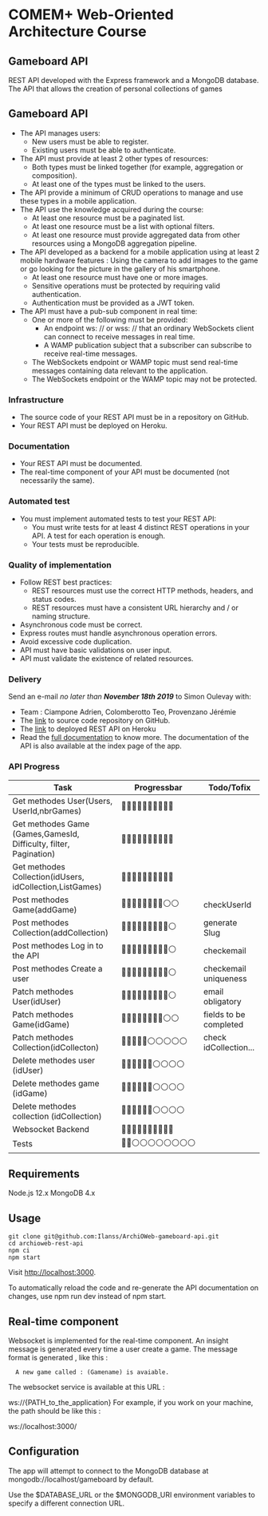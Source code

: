 # COMEM+ Web-Oriented Architecture Course
## Gameboard API
REST API developed with the Express framework and a MongoDB database. The API that allows the creation of personal collections of games
## Gameboard API
- The API manages users:
	- New users must be able to register.
	- Existing users must be able to authenticate.
- The API must provide at least 2 other types of resources:
	- Both types must be linked together (for example, aggregation or composition).
	- At least one of the types must be linked to the users.
- The API provide a minimum of CRUD operations to manage and use these types in a mobile application.
- The API use the knowledge acquired during the course:
	- At least one resource must be a paginated list.
	- At least one resource must be a list with optional filters.
	- At least one resource must provide aggregated data from other resources using a MongoDB aggregation pipeline.
- The API developed as a backend for a mobile application using at least 2 mobile hardware features :
Using the camera to add images to the game or go looking for the picture in the gallery of his smartphone.
	- At least one resource must have one or more images.
	- Sensitive operations must be protected by requiring valid authentication.
	- Authentication must be provided as a JWT token.
- The API must have a pub-sub component in real time:
	-	One or more of the following must be provided:
		- An endpoint ws: // or wss: // that an ordinary WebSockets client can connect to receive messages in real time.
		- A WAMP publication subject that a subscriber can subscribe to receive real-time messages.
	-	The WebSockets endpoint or WAMP topic must send real-time messages containing data relevant to the application.
	- The WebSockets endpoint or the WAMP topic may not be protected.

### Infrastructure

- The source code of your REST API must be in a repository on GitHub.
- Your REST API must be deployed on Heroku.

### Documentation

- Your REST API must be documented.
- The real-time component of your API must be documented (not necessarily the same).
### Automated test
- You must implement automated tests to test your REST API:
	- You must write tests for at least 4 distinct REST operations in your API. A test for each operation is enough.
	- Your tests must be reproducible.

### Quality of implementation

- Follow REST best practices:
	- REST resources must use the correct HTTP methods, headers, and status codes.
	- REST resources must have a consistent URL hierarchy and / or naming structure.
- Asynchronous code must be correct.
- Express routes must handle asynchronous operation errors.
- Avoid excessive code duplication.
- API must have basic validations on user input.
- API must validate the existence of related resources.

### Delivery

Send an e-mail  _no later than  **November 18th 2019**_  to Simon Oulevay with:

-   Team : Ciampone Adrien, Colomberotto Teo, Provenzano Jérémie
-   The [link](https://github.com/Ilanss/ArchiOWeb-gameboard-api/tree/master/gameboardAPI) to source code repository on GitHub. 
-   The [link]( https://archioweb-gameboardapi.herokuapp.com/) to deployed REST API on Heroku
- Read the [full documentation]( https://archioweb-gameboardapi.herokuapp.com/) to know more. The documentation of the API is also available at the index page of the app.

### API Progress
|Task | Progressbar | Todo/Tofix |
|--|--|--|
| Get methodes User(Users, UserId,nbrGames) |🔵🔵🔵🔵🔵🔵🔵🔵🔵🔵||
| Get methodes Game (Games,GamesId, Difficulty, filter, Pagination) |🔵🔵🔵🔵🔵🔵🔵🔵🔵🔵||
| Get methodes Collection(idUsers, idCollection,ListGames) |🔵🔵🔵🔵🔵🔵🔵🔵🔵🔵||
| Post methodes Game(addGame) |🔵🔵🔵🔵🔵🔵🔵🔵⚪️⚪️|checkUserId|
| Post methodes Collection(addCollection) |🔵🔵🔵🔵🔵🔵🔵🔵🔵⚪️|generate Slug|
| Post methodes Log in to the API | 🔵🔵🔵🔵🔵🔵🔵🔵🔵⚪️ |checkemail|
| Post methodes Create a user |🔵🔵🔵🔵🔵🔵🔵🔵🔵⚪️|checkemail uniqueness|
| Patch methodes User(idUser) |🔵🔵🔵🔵🔵🔵🔵🔵🔵⚪️|email obligatory|
| Patch methodes Game(idGame) |🔵🔵🔵🔵🔵🔵🔵🔵⚪️⚪️|fields to be completed|
| Patch methodes Collection(idCollecton) |🔵🔵🔵🔵🔵⚪️⚪️⚪️⚪️⚪️|check idCollection...|
| Delete methodes user (idUser) |🔵🔵🔵🔵🔵🔵⚪️⚪️⚪️⚪️||
| Delete methodes game (idGame) |🔵🔵🔵🔵🔵🔵⚪️⚪️⚪️⚪️||
| Delete methodes collection (idCollection)|🔵🔵🔵🔵🔵🔵⚪️⚪️⚪️⚪️||
| Websocket Backend |🔵🔵🔵🔵🔵🔵🔵🔵🔵🔵||
| Tests |🔵🔵⚪️⚪️⚪️⚪️⚪️⚪️⚪️⚪️||



## Requirements

Node.js 12.x MongoDB 4.x

## Usage

```
git clone git@github.com:Ilanss/ArchiOWeb-gameboard-api.git
cd archioweb-rest-api
npm ci
npm start

```

Visit  [http://localhost:3000](http://localhost:3000/).

To automatically reload the code and re-generate the API documentation on changes, use npm run dev instead of npm start.

## Real-time component

Websocket is implemented for the real-time component. An insight message is generated every time a user create a game. The message format is generated , like this :

```
  A new game called : (Gamename) is avaiable.

```

The websocket service is available at this URL :

ws://{PATH_to_the_application} For example, if you work on your machine, the path should be like this :

ws://localhost:3000/

## Configuration

The app will attempt to connect to the MongoDB database at mongodb://localhost/gameboard by default.

Use the $DATABASE_URL or the $MONGODB_URI environment variables to specify a different connection URL.
